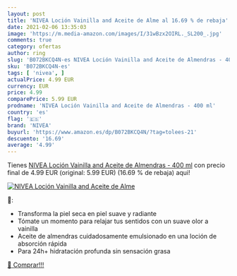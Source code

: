 ```yaml
---
layout: post
title: 'NIVEA Loción Vainilla and Aceite de Alme al 16.69 % de rebaja'
date: 2021-02-06 13:35:03
image: 'https://m.media-amazon.com/images/I/31wBzx2OIRL._SL200_.jpg'
comments: true
category: ofertas
author: ring
slug: 'B072BKCQ4N-es NIVEA Loción Vainilla and Aceite de Almendras - 400 ml'
sku: 'B072BKCQ4N-es'
tags: [ 'nivea', ]
actualPrice: 4.99 EUR
currency: EUR
price: 4.99
comparePrice: 5.99 EUR
prodname: 'NIVEA Loción Vainilla and Aceite de Almendras - 400 ml'
country: 'es'
flag: '🇪🇸'
brand: 'NIVEA'
buyurl: 'https://www.amazon.es/dp/B072BKCQ4N/?tag=tolees-21'
descuento: '16.69'
average: '4.99'
---
```


Tienes [NIVEA Loción Vainilla and Aceite de Almendras - 400 ml](https://www.amazon.es/dp/B072BKCQ4N/?tag=tolees-21) con precio final de  4.99 EUR (original: 5.99 EUR) (16.69 %  de rebaja) aqui!

[![NIVEA Loción Vainilla and Aceite de Alme](https://m.media-amazon.com/images/I/31wBzx2OIRL._SL200_.jpg)](https://www.amazon.es/dp/B072BKCQ4N/?tag=tolees-21)

🔎:

- Transforma la piel seca en piel suave y radiante
- Tómate un momento para relajar tus sentidos con un suave olor a vainilla
- Aceite de almendras cuidadosamente emulsionado en una loción de absorción rápida
- Para 24h+ hidratación profunda sin sensación grasa

[🛒 Comprar!!!](https://www.amazon.es/dp/B072BKCQ4N/?tag=tolees-21)
